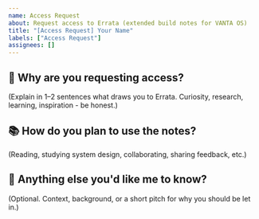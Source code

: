 ```yaml
---
name: Access Request
about: Request access to Errata (extended build notes for VANTA OS)
title: "[Access Request] Your Name"
labels: ["Access Request"]
assignees: []
---
```


## 🔑 Why are you requesting access?
(Explain in 1–2 sentences what draws you to Errata. Curiosity, research, learning, inspiration - be honest.)

## 📚 How do you plan to use the notes?
(Reading, studying system design, collaborating, sharing feedback, etc.)

## 🧠 Anything else you'd like me to know?
(Optional. Context, background, or a short pitch for why you should be let in.)
